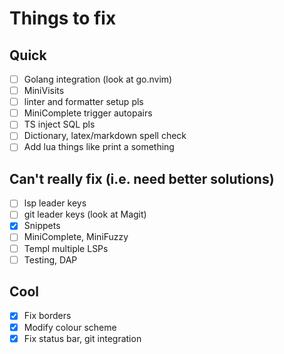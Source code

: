 # Things to fix

## Quick
- [ ] Golang integration (look at go.nvim)
- [ ] MiniVisits
- [ ] linter and formatter setup pls
- [ ] MiniComplete trigger autopairs
- [ ] TS inject SQL pls
- [ ] Dictionary, latex/markdown spell check
- [ ] Add lua things like print a something

## Can't really fix (i.e. need better solutions)
- [ ] lsp leader keys
- [ ] git leader keys (look at Magit)
- [x] Snippets
- [ ] MiniComplete, MiniFuzzy
- [ ] Templ multiple LSPs
- [ ] Testing, DAP

## Cool
- [x] Fix borders
- [x] Modify colour scheme
- [x] Fix status bar, git integration
